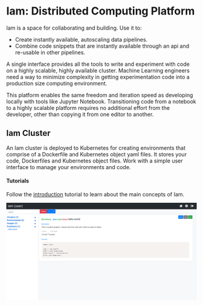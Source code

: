 # Iam: Distributed Computing Platform

Iam is a space for collaborating and building. Use it to: 
- Create instantly available, autoscaling data pipelines. 
- Combine code snippets that are instantly available through an api and re-usable in other pipelines. 

A single interface provides all the tools to write and experiment with code on a highly scalable, highly available cluster. Machine Learning engineers need a way to minimize complexity in getting experimentation code into a production size computing environment. 

This platform enables the same freedom and iteration speed as developing locally with tools like Jupyter Notebook. Transitioning code from a notebook to a highly scalable platform requires no additional effort from the developer, other than copying it from one editor to another.

## Iam Cluster
An Iam cluster is deployed to Kubernetes for creating environments that comprise of a Dockerfile and Kubernetes object yaml files. It stores your code, Dockerfiles and Kubernetes object files. Work with a simple user interface to manage your environments and code.

#### Tutorials
Follow the [introduction](https://github.com/tallen94/iam/blob/master/tutorials/introduction.md) tutorial to learn about the main concepts of Iam.

![function](screenshots/function.png)
